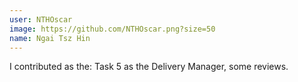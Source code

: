 ```yaml
---
user: NTHOscar
image: https://github.com/NTHOscar.png?size=50
name: Ngai Tsz Hin
---
```

I contributed as the: Task 5 as the Delivery Manager, some reviews.
